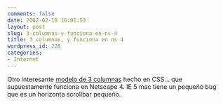 ```yaml
---
comments: false
date: 2002-02-18 16:01:53
layout: post
slug: 3-columnas-y-funciona-en-ns-4
title: 3 columnas, y funciona en ns 4
wordpress_id: 228
categories:
- Internet
---
```


Otro interesante [modelo de 3 columnas](http://www.projectseven.com/whims/cssp_3box/3boxnoscript.htm) hecho en CSS… que supuestamente funciona en Netscape 4. IE 5 mac tiene un pequeño bug que es un horizonta scrollbar pequeño.




 
